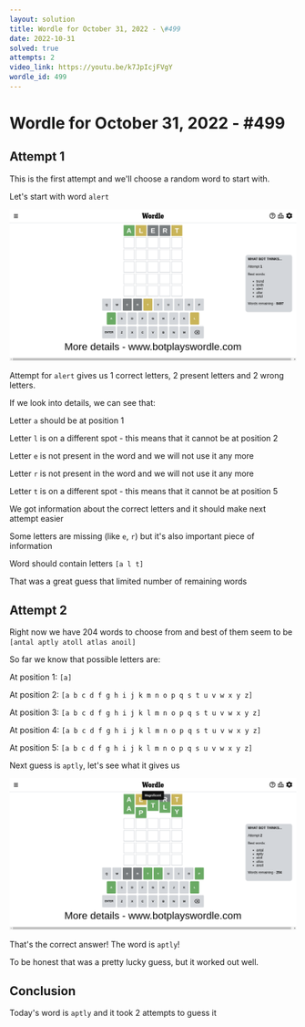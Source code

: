 ```yaml
---
layout: solution
title: Wordle for October 31, 2022 - \#499
date: 2022-10-31
solved: true
attempts: 2
video_link: https://youtu.be/k7JpIcjFVgY
wordle_id: 499
---
```


# Wordle for October 31, 2022 - \#499

## Attempt 1

This is the first attempt and we'll choose a random word to start with.

Let's start with word `alert`

![Attempt 1](2022-10-31/attempt-1.png)

Attempt for `alert` gives us 1 correct letters, 2 present letters and 2 wrong letters.

If we look into details, we can see that:

Letter `a` should be at position 1

Letter `l` is on a different spot - this means that it cannot be at position 2

Letter `e` is not present in the word and we will not use it any more

Letter `r` is not present in the word and we will not use it any more

Letter `t` is on a different spot - this means that it cannot be at position 5

We got information about the correct letters and it should make next attempt easier

Some letters are missing (like `e`, `r`) but it's also important piece of information

Word should contain letters `[a l t]`

That was a great guess that limited number of remaining words



## Attempt 2

Right now we have 204 words to choose from and best of them seem to be `[antal aptly atoll atlas anoil]`

So far we know that possible letters are:

At position 1: `[a]`

At position 2: `[a b c d f g h i j k m n o p q s t u v w x y z]`

At position 3: `[a b c d f g h i j k l m n o p q s t u v w x y z]`

At position 4: `[a b c d f g h i j k l m n o p q s t u v w x y z]`

At position 5: `[a b c d f g h i j k l m n o p q s u v w x y z]`

Next guess is `aptly`, let's see what it gives us

![Attempt 2](2022-10-31/attempt-2.png)

That's the correct answer! The word is `aptly`!

To be honest that was a pretty lucky guess, but it worked out well.

## Conclusion

Today's word is `aptly` and it took 2 attempts to guess it

